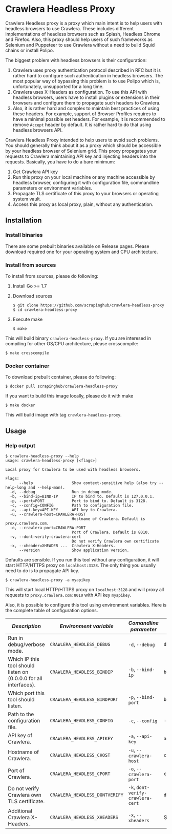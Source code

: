 # Crawlera Headless Proxy

Crawlera Headless proxy is a proxy which main intent is to help users
with headless browsers to use Crawlera. These includes different
implementations of headless browsers such as Splash, Headless Chrome
and Firefox. Also, this proxy should help users of such frameworks as
Selenium and Puppeteer to use Crawlera without a need to build Squid
chains or install Polipo.

The biggest problem with headless browsers is their configuration:

1. Crawlera uses proxy authentication protocol described in RFC but it is
   rather hard to configure such authentication in headless browsers. The
   most popular way of bypassing this problem is to use Polipo which is,
   unfortunately, unsupported for a long time.
2. Crawlera uses X-Headers as configuration. To use this API with headless
   browsers, users have to install plugins or extensions in their browsers
   and configure them to propagate such headers to Crawlera.
3. Also, it is rather hard and complex to maintain best practices of using
   these headers. For example, support of Browser Profiles requires
   to have a minimal possible set headers. For example, it is recommended
   to remove `Accept` header by default. It is rather hard to do that
   using headless browsers API.

Crawlera Headless Proxy intended to help users to avoid such
problems. You should generally think about it as a proxy which should
be accessible by your headless browser of Selenium grid. This proxy
propagates your requests to Crawlera maintaining API key and injecting
headers into the requests. Basically, you have to do a bare minimum:

1. Get Crawlera API key
2. Run this proxy on your local machine or any machine accessible by
   headless browser, configuring it with configuration file, commandline
   parameters or environment variables.
3. Propagate TLS certificate of this proxy to your browsers or
   operating system vault.
4. Access this proxy as local proxy, plain, without any authentication.


## Installation

### Install binaries

There are some prebuilt binaries available on Release pages. Please download
required one for your operating system and CPU architecture.

### Install from sources

To install from sources, please do following:

1. Install Go >= 1.7
2. Download sources

   ```console
   $ git clone https://github.com/scrapinghub/crawlera-headless-proxy
   $ cd crawlera-headless-proxy
   ```

3. Execute make

   ```console
   $ make
   ```

This will build binary `crawlera-headless-proxy`. If you are interesed in
compiling for other OS/CPU architecture, please crosscompile:

   ```console
   $ make crosscompile
   ```

### Docker container

To download prebuilt container, please do following:

```console
$ docker pull scrapinghub/crawlera-headless-proxy
```

If you want to build this image locally, please do it with make

```console
$ make docker
```

This will build image with tag `crawlera-headless-proxy`.

## Usage

### Help output

```console
$ crawlera-headless-proxy --help
usage: crawlera-headless-proxy [<flags>]

Local proxy for Crawlera to be used with headless browsers.

Flags:
      --help                 Show context-sensitive help (also try --help-long and --help-man).
  -d, --debug                Run in debug mode.
  -b, --bind-ip=BIND-IP      IP to bind to. Default is 127.0.0.1.
  -p, --port=PORT            Port to bind to. Default is 3128.
  -c, --config=CONFIG        Path to configuration file.
  -a, --api-key=API-KEY      API key to Crawlera.
  -u, --crawlera-host=CRAWLERA-HOST
                             Hostname of Crawlera. Default is proxy.crawlera.com.
  -o, --crawlera-port=CRAWLERA-PORT
                             Port of Crawlera. Default is 8010.
  -v, --dont-verify-crawlera-cert
                             Do not verify Crawlera own certificate
  -x, --xheader=XHEADER ...  Crawlera X-Headers.
      --version              Show application version.
```

Defaults are sensible. If you run this tool without any configuration,
it will start HTTP/HTTPS proxy on `localhost:3128`. The only thing you
usually need to do is to propagate API key.

```console
$ crawlera-headless-proxy -a myapikey
```

This will start local HTTP/HTTPS proxy on `localhost:3128` and will proxy all
requests to `proxy.crawlera.com:8010` with API key `myapikey`.

Also, it is possible to configure this tool using environment variables.
Here is the complete table of configuration options.

| *Description*                                                     | *Environment variable*         | *Comandline parameter*            | *Parameter in configuration file* |
|-------------------------------------------------------------------|--------------------------------|-----------------------------------|-----------------------------------|
| Run in debug/verbose mode.                                        | `CRAWLERA_HEADLESS_DEBUG`      | `-d`, `--debug`                   | `debug`                           |
| Which IP this tool should listen on (0.0.0.0 for all interfaces). | `CRAWLERA_HEADLESS_BINDIP`     | `-b`, `--bind-ip`                 | `bind_ip`                         |
| Which port this tool should listen.                               | `CRAWLERA_HEADLESS_BINDPORT`   | `-p`, `--bind-port`               | `bind_port`                       |
| Path to the configuration file.                                   | `CRAWLERA_HEADLESS_CONFIG`     | `-c`, `--config`                  | -                                 |
| API key of Crawlera.                                              | `CRAWLERA_HEADLESS_APIKEY`     | `-a`, `--api-key`                 | `api_key`                         |
| Hostname of Crawlera.                                             | `CRAWLERA_HEADLESS_CHOST`      | `-u`, `--crawlera-host`           | `crawlera_host`                   |
| Port of Crawlera.                                                 | `CRAWLERA_HEADLESS_CPORT`      | `-o`, `--crawlera-port`           | `crawlera_port`                   |
| Do not verify Crawlera own TLS certificate.                       | `CRAWLERA_HEADLESS_DONTVERIFY` | `-k`, `dont-verify-crawlera-cert` | `dont_verify_crawlera_cert`       |
| Additional Crawlera X-Headers.                                    | `CRAWLERA_HEADLESS_XHEADERS`   | `-x`, `--xheaders`                | Section `xheaders`                |


